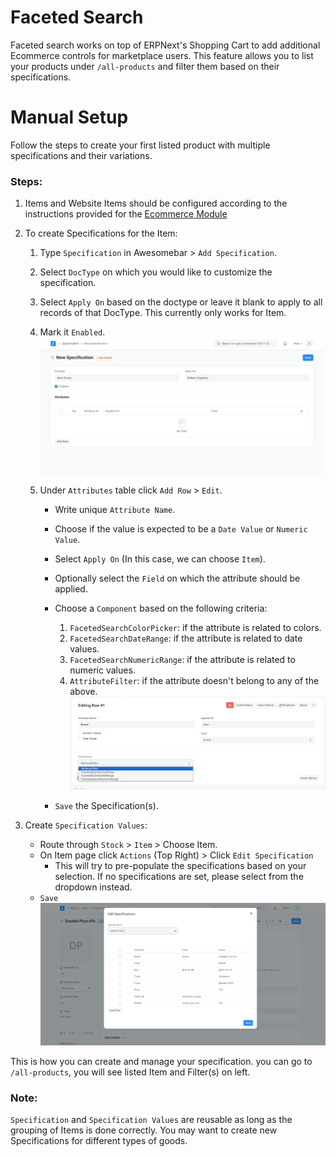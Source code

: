 
# Faceted Search

Faceted search works on top of ERPNext's Shopping Cart to add additional Ecommerce controls for marketplace users. This feature allows you to list your products under `/all-products` and filter them based on their specifications.

# Manual Setup

Follow the steps to create your first listed product with multiple specifications and their variations.

### Steps:

1. Items and Website Items should be configured according to the instructions provided for the [Ecommerce Module](https://docs.erpnext.com/docs/user/manual/en/set_up_e_commerce)

2. To create Specifications for the Item:
   1. Type `Specification` in Awesomebar > `Add Specification`.
   2. Select `DocType` on which you would like to customize the specification.
   3. Select `Apply On` based on the doctype or leave it blank to apply to all records of that DocType. This currently only works for Item.
   4. Mark it `Enabled`.
![Screen shot of ](./assets/specification.PNG)

   5. Under `Attributes` table click `Add Row` > `Edit`.

      - Write unique `Attribute Name`.
      - Choose if the value is expected to be a `Date Value` or `Numeric Value`.
      - Select `Apply On` (In this case, we can choose `Item`).
      - Optionally select the `Field` on which the attribute should be applied.
      - Choose a `Component` based on the following criteria:
        
          1. `FacetedSearchColorPicker`: if the attribute is related to colors.
          2. `FacetedSearchDateRange`: if the attribute is related to date values.
          3. `FacetedSearchNumericRange`: if the attribute is related to numeric values.
          4. `AttributeFilter`: if the attribute doesn't belong to any of the above.
![Screen shot of ](./assets/specification_attribute.PNG)

      - `Save` the Specification(s).
7. Create `Specification Values`:
   - Route through `Stock` > `Item` > Choose Item.
   - On Item page click `Actions` (Top Right) >  Click `Edit Specification`
      - This will try to pre-populate the specifications based on your selection. If no specifications are set, please select from the dropdown instead.
   - `Save`
![Screen shot of ](./assets/edit_specifications.PNG)


This is how you can create and manage your specification. you can go to `/all-products`, you will see listed Item and Filter(s) on left.

### Note:
`Specification` and `Specification Values` are reusable as long as the grouping of Items is done correctly. You may want to create new Specifications for different types of goods.